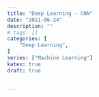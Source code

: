 ```yaml
---
title: "Deep Learning - CNN"
date: "2021-06-24"
description: ""
# tags: []
categories: [
    "Deep Learning",
]
series: ["Machine Learning"]
katex: true
draft: true


---
```


